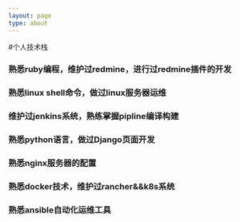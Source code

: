 ```yaml
---
layout: page
type: about
---
```


#个人技术栈
### 熟悉ruby编程，维护过redmine，进行过redmine插件的开发
### 熟悉linux shell命令，做过linux服务器运维
### 维护过jenkins系统，熟练掌握pipline编译构建
### 熟悉python语言，做过Django页面开发
### 熟悉nginx服务器的配置
### 熟悉docker技术，维护过rancher&&k8s系统
### 熟悉ansible自动化运维工具
